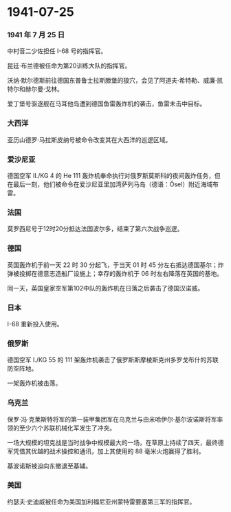 # 1941-07-25

### 1941 年 7 月 25 日

中村音二少佐担任 I-68 号的指挥官。

昆廷·布兰德被任命为第20训练大队的指挥官。

沃纳·默尔德斯前往德国东普鲁士拉斯滕堡的狼穴，会见了阿道夫·希特勒、威廉·凯特尔和赫尔曼·戈林。

爱丁堡号驱逐舰在马耳他岛遭到德国鱼雷轰炸机的袭击，鱼雷未击中目标。

### 大西洋

亚历山德罗·马拉斯皮纳号被命令改变其在大西洋的巡逻区域。

### 爱沙尼亚

德国空军 II./KG 4 的 He 111
轰炸机奉命执行对俄罗斯莫斯科的夜间轰炸任务，但在最后一刻，他们被命令在爱沙尼亚里加湾萨列马岛（德语：Ösel）附近海域布雷。

### 法国

莫罗西尼号于12时20分抵达法国波尔多，结束了第六次战争巡逻。

### 德国

英国轰炸机于前一天 22 时 30 分起飞，于当天 01 时 45
分左右抵达德国基尔；炸弹被投掷在德意志造船厂设施上；幸存的轰炸机于 06
时左右降落在英国的基地。

同一天，英国皇家空军第102中队的轰炸机在日落之后袭击了德国汉诺威。

### 日本

I-68 重新投入使用。

### 俄罗斯

德国空军 I./KG 55 的 111
架轰炸机袭击了俄罗斯斯摩棱斯克州多罗戈布什的苏联防空阵地。

一架轰炸机被击落。

### 乌克兰

保罗·冯·克莱斯特将军的第一装甲集团军在乌克兰与由米哈伊尔·基尔波诺斯将军率领的至少六个苏联机械化军发生了冲突。

一场大规模的坦克战是当时战争中规模最大的一场，在草原上持续了四天，最终德军凭借其优越的战术操控和通讯，加上其使用的
88 毫米火炮赢得了胜利。

基波诺斯被迫向东撤退至基辅。

### 美国

约瑟夫·史迪威被任命为美国加利福尼亚州蒙特雷要塞第三军的指挥官。